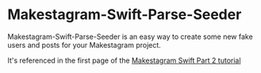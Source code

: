 # Makestagram-Swift-Parse-Seeder

Makestagram-Swift-Parse-Seeder is an easy way to create some new fake users and posts for your Makestagram project.

It's referenced in the first page of the [Makestagram Swift Part 2 tutorial](https://github.com/MakeSchool-Tutorials/Makestagram-Swift-Part2-V2)
